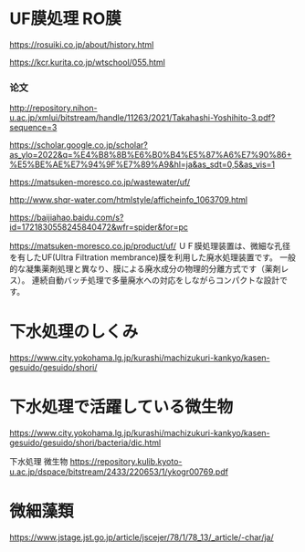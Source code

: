 # UF膜処理 RO膜
https://rosuiki.co.jp/about/history.html

https://kcr.kurita.co.jp/wtschool/055.html

### 论文
http://repository.nihon-u.ac.jp/xmlui/bitstream/handle/11263/2021/Takahashi-Yoshihito-3.pdf?sequence=3

https://scholar.google.co.jp/scholar?as_ylo=2022&q=%E4%B8%8B%E6%B0%B4%E5%87%A6%E7%90%86+%E5%BE%AE%E7%94%9F%E7%89%A9&hl=ja&as_sdt=0,5&as_vis=1

https://matsuken-moresco.co.jp/wastewater/uf/

http://www.shqr-water.com/htmlstyle/afficheinfo_1063709.html

https://baijiahao.baidu.com/s?id=1721830558245840472&wfr=spider&for=pc

https://matsuken-moresco.co.jp/product/uf/
ＵＦ膜処理装置は、微細な孔径を有したUF(Ultra Filtration membrance)膜を利用した廃水処理装置です。 
一般的な凝集薬剤処理と異なり、膜による廃水成分の物理的分離方式です（薬剤レス）。 連続自動バッチ処理で多量廃水への対応をしながらコンパクトな設計です。


# 下水処理のしくみ
https://www.city.yokohama.lg.jp/kurashi/machizukuri-kankyo/kasen-gesuido/gesuido/shori/

# 下水処理で活躍している微生物
https://www.city.yokohama.lg.jp/kurashi/machizukuri-kankyo/kasen-gesuido/gesuido/shori/bacteria/dic.html

下水処理 微生物
https://repository.kulib.kyoto-u.ac.jp/dspace/bitstream/2433/220653/1/ykogr00769.pdf


# 微細藻類
https://www.jstage.jst.go.jp/article/jscejer/78/1/78_13/_article/-char/ja/
